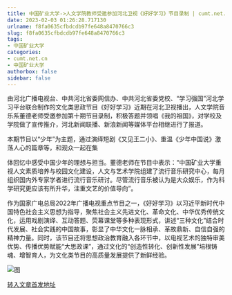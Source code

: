 ```yaml
---
title: 中国矿业大学->人文学院教师受邀参加河北卫视《好好学习》节目录制 | cumt.net.cn
date: 2023-02-03 01:26:28.717130
urlname: f8fa0635cfbdcdb97fe648a8470766c3
slug: f8fa0635cfbdcdb97fe648a8470766c3
tags: 
- 中国矿业大学
categories:
- cumt.net.cn
- 中国矿业大学
authorbox: false
sidebar: false
---
```

  

由河北广播电视台、中共河北省委网信办、中共河北省委党校、“学习强国”河北学习平台联合制作的文化类思政节目《好好学习》近期在河北卫视播出，人文学院音乐系董德老师受邀参加第十期节目录制，积极答题并领唱《我的祖国》，对学校及学院做了宣传推介，河北新闻联播、新浪新闻等媒体平台相继进行了报道。

本期节目以“少年”为主题，通过演绎短剧《又见王二小》、重温《少年中国说》激荡人心的篇章等，和观众一起在集
<!--more-->
体回忆中感受中国少年的理想与担当。董德老师在节目中表示：“中国矿业大学重视人文素质培养与校园文化建设，人文与艺术学院组建了流行音乐研究中心，每月组织国内外专家学者进行流行音乐研讨。尽管流行音乐被认为是大众娱乐，作为科学研究更应该有所升华，注重文艺的价值导向”。

作为国家广电总局2022年广播电视重点节目之一，《好好学习》以习近平新时代中国特色社会主义思想为指导，聚焦社会主义先进文化、革命文化、中华优秀传统文化，运用戏剧演绎、互动答题、荧幕课堂等多种表现形式，讲述“三种文化”结合时代发展、社会实践的中国故事，彰显了中华文化一脉相承、革故鼎新、自信自强的精神力量。同时，该节目还将思想政治教育融入各环节中，以电视艺术的独特审美优势、传播优势赋能“大思政课”，通过文化的“创造性转化、创新性发展”培根铸魂、增智育人，为文化类节目的高质量发展提供了新鲜经验。

![图](https://xwzx.cumt.edu.cn/_upload/article/images/50/b4/6c2dd7d044ad93fa109669602ed2/f8334a5a-015c-44e0-a1c2-edb82d4b1bda.png)

[转入文章首发地址](https://xwzx.cumt.edu.cn/bb/56/c523a637782/page.htm)